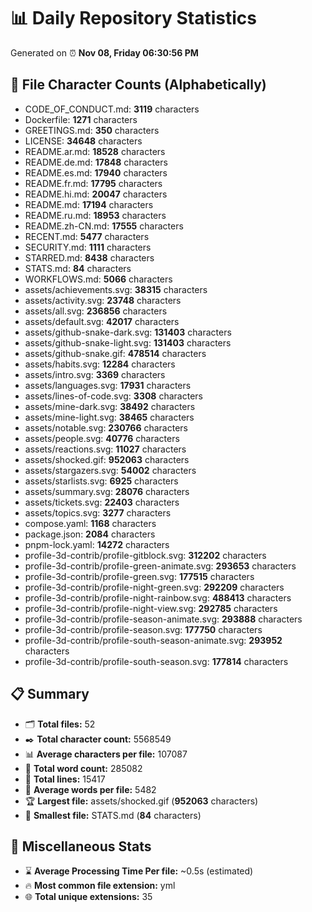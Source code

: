 # 📊 Daily Repository Statistics
Generated on ⏰ **Nov 08, Friday 06:30:56 PM**

## 📂 File Character Counts (Alphabetically)
- CODE_OF_CONDUCT.md: **3119** characters
- Dockerfile: **1271** characters
- GREETINGS.md: **350** characters
- LICENSE: **34648** characters
- README.ar.md: **18528** characters
- README.de.md: **17848** characters
- README.es.md: **17940** characters
- README.fr.md: **17795** characters
- README.hi.md: **20047** characters
- README.md: **17194** characters
- README.ru.md: **18953** characters
- README.zh-CN.md: **17555** characters
- RECENT.md: **5477** characters
- SECURITY.md: **1111** characters
- STARRED.md: **8438** characters
- STATS.md: **84** characters
- WORKFLOWS.md: **5066** characters
- assets/achievements.svg: **38315** characters
- assets/activity.svg: **23748** characters
- assets/all.svg: **236856** characters
- assets/default.svg: **42017** characters
- assets/github-snake-dark.svg: **131403** characters
- assets/github-snake-light.svg: **131403** characters
- assets/github-snake.gif: **478514** characters
- assets/habits.svg: **12284** characters
- assets/intro.svg: **3369** characters
- assets/languages.svg: **17931** characters
- assets/lines-of-code.svg: **3308** characters
- assets/mine-dark.svg: **38492** characters
- assets/mine-light.svg: **38465** characters
- assets/notable.svg: **230766** characters
- assets/people.svg: **40776** characters
- assets/reactions.svg: **11027** characters
- assets/shocked.gif: **952063** characters
- assets/stargazers.svg: **54002** characters
- assets/starlists.svg: **6925** characters
- assets/summary.svg: **28076** characters
- assets/tickets.svg: **22403** characters
- assets/topics.svg: **3277** characters
- compose.yaml: **1168** characters
- package.json: **2084** characters
- pnpm-lock.yaml: **14272** characters
- profile-3d-contrib/profile-gitblock.svg: **312202** characters
- profile-3d-contrib/profile-green-animate.svg: **293653** characters
- profile-3d-contrib/profile-green.svg: **177515** characters
- profile-3d-contrib/profile-night-green.svg: **292209** characters
- profile-3d-contrib/profile-night-rainbow.svg: **488413** characters
- profile-3d-contrib/profile-night-view.svg: **292785** characters
- profile-3d-contrib/profile-season-animate.svg: **293888** characters
- profile-3d-contrib/profile-season.svg: **177750** characters
- profile-3d-contrib/profile-south-season-animate.svg: **293952** characters
- profile-3d-contrib/profile-south-season.svg: **177814** characters

## 📋 Summary
- 🗂️ **Total files:** 52
- ✒️ **Total character count:** 5568549
- 📊 **Average characters per file:** 107087
- 📝 **Total word count:** 285082
- 🧾 **Total lines:** 15417
- 📐 **Average words per file:** 5482
- 🏆 **Largest file:** assets/shocked.gif (**952063** characters)
- 🥉 **Smallest file:** STATS.md (**84** characters)

## 🌟 Miscellaneous Stats
- ⌛ **Average Processing Time Per file:** ~0.5s (estimated)
- 🔥 **Most common file extension:** yml
- 🌐 **Total unique extensions:** 35
